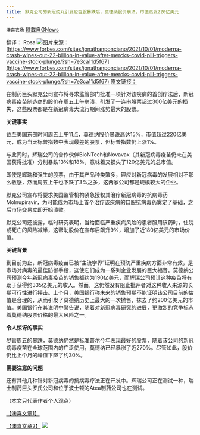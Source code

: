 ```yaml
---
title: 默克公司的新冠药丸引发疫苗股暴跌后，莫德纳股价崩溃，市值蒸发220亿美元
---
```

`澳喜农场` [轉載自GNews](https://gnews.org/zh-hans/1570387/)

翻译： Rosa
![](https://assets.gnews.org/wp-content/uploads/2021/10/https___specials-images.forbesimg.com_imageserve_5fb28ca3d78ca241bff521b6_In-this-photo-illustration-the-medical-syringe-is-seen-with-_960x0.jpg)图片来源：
[https://www.forbes.com/sites/jonathanponciano/2021/10/01/moderna-crash-wipes-out-22-billion-in-value-after-mercks-covid-pill-triggers-vaccine-stock-plunge/?sh=7e3ca11d5f67](https://www.forbes.com/sites/jonathanponciano/2021/10/01/moderna-crash-wipes-out-22-billion-in-value-after-mercks-covid-pill-triggers-vaccine-stock-plunge/?sh=7e3ca11d5f67)
[原文链接：](https://www.forbes.com/sites/jonathanponciano/2021/10/01/moderna-crash-wipes-out-22-billion-in-value-after-mercks-covid-pill-triggers-vaccine-stock-plunge/?sh=7e3ca11d5f67)

在制药巨头默克公司宣布将寻求监管部门批准一项针对该疾病的首创疗法后，新冠病毒疫苗制造商的股价在周五上午崩溃，引发了一连串股票超过300亿美元的损失，这些股票都是在新冠病毒大流行期间涨势最大的股票。

**关键事实**

截至美国东部时间周五上午11点，莫德纳股价暴跌高达15%，市值超过220亿美元，成为当天标普指数中表现最差的股票，但标普指数仍上涨1%。

与此同时，辉瑞公司的合作伙伴BioNTech和Novavax（其新冠病毒疫苗仍未在美国获得批准）分别暴跌13%和18%，意味着又损失了120亿美元的总市值。

即使是辉瑞和强生的股票，由于其产品种类繁多，理应对新冠病毒的发展相对不那么敏感，然而周五上午也下跌了3%之多，这两家公司都是规模较大的企业。

默克公司宣布将要求美国监管机构紧急授权其治疗新冠病毒的抗病毒药Molnupiravir，为可能成为市场上首个治疗该疾病的口服抗病毒药奠定了基础，之后市场交易立即开始溃败。

默克公司还披露，临时研究表明，当给面临严重疾病风险的患者服用该药时，住院或死亡的风险减半，这帮助股价在宣布后飙升9%，增加了近180亿美元的市场价值。

**关键背景**

到目前为止，新冠病毒疫苗已被“主流学界”证明在预防严重疾病方面非常有效，是市场对病毒的最佳防御手段，这使它们成为一系列企业发展的巨大福音。莫德纳公司预测今年新冠病毒疫苗的销售额约为190亿美元，而辉瑞公司预计这种疫苗将有助于获得约335亿美元的收入。然而，这仍然没有阻止批评者对这种收入来源的长期可行性进行抨击。上个月，美国银行称未来的销售预期不能证明该公司目前的估值是合理的，从而引发了莫德纳历史上最大的一次抛售，抹去了约200亿美元的市值。美国银行在其说明中警告说，随着对新冠病毒研究的进展，更激烈的竞争标志着莫德纳股票价格的最大风险之一。

**令人惊讶的事实**

尽管周五的暴跌，莫德纳仍然是标准普尔今年表现最好的股票，随着该公司的新冠病毒疫苗在全球范围内的广泛使用，莫德纳已经暴涨了近270%。尽管如此，股价仍比上个月的峰值下降了约30%。

**需要注意的问题**

还有其他几种针对新冠病毒的抗病毒疗法正在开发中。辉瑞公司正在测试一种，瑞士制药巨头罗氏公司和位于波士顿的Atea制药公司也在测试。

（本文只代表作者个人观点）

[【澳喜文章1】](https://gnews.org/zh-hans/author/aujenny/)

[【澳喜文章2】](https://gnews.org/zh-hans/author/himalaya-australia/)
![](https://assets.gnews.org/wp-content/uploads/2021/10/澳喜图标2-1.jpg)
